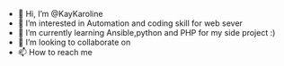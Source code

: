 - 👋 Hi, I’m @KayKaroline
- 👀 I’m interested in 
Automation and coding skill for web sever
- 🌱 I’m currently learning 
Ansible,python and PHP for my side project :)
- 💞️ I’m looking to collaborate on 
- 📫 How to reach me 


<!---
KayKaroline/KayKaroline is a ✨ special ✨ repository because its `README.md` (this file) appears on your GitHub profile.
You can click the Preview link to take a look at your changes.
--->
